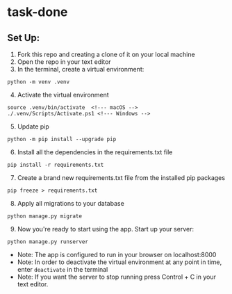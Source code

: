# task-done


## Set Up:
1) Fork this repo and creating a clone of it on your local machine
2) Open the repo in your text editor 
3) In the terminal, create a virtual environment:
```
python -m venv .venv
```
4) Activate the virtual environment
```
source .venv/bin/activate  <!--- macOS -->
./.venv/Scripts/Activate.ps1 <!--- Windows -->
```
5) Update pip
```
python -m pip install --upgrade pip
```
6) Install all the dependencies in the requirements.txt file
```
pip install -r requirements.txt
```
7) Create a brand new requirements.txt file from the installed pip packages
```
pip freeze > requirements.txt
```
8) Apply all migrations to your database
```
python manage.py migrate
```
9) Now you're ready to start using the app. Start up your server:
```
python manage.py runserver
```
- Note: The app is configured to run in your browser on localhost:8000
- Note: In order to deactivate the virtual environment at any point in time, enter `deactivate` in the terminal
- Note: If you want the server to stop running press Control + C in your text editor.
